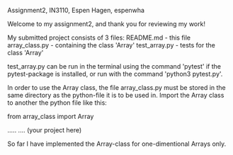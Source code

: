 Assignment2, IN3110, Espen Hagen, espenwha

Welcome to my assignment2, and thank you for reviewing my work!

My submitted project consists of 3 files:
README.md - this file
array_class.py - containing the class 'Array'
test_array.py - tests for the class 'Array'

test_array.py can be run in the terminal using the command 'pytest' if
the pytest-package is installed, or run with the command 'python3 pytest.py'.

In order to use the Array class, the file array_class.py must be stored in the
same directory as the python-file it is to be used in.
Import the Array class to another the python file like this:

from array_class import Array

 .....  .... (your project here)

So far I have implemented the Array-class for one-dimentional Arrays only.
